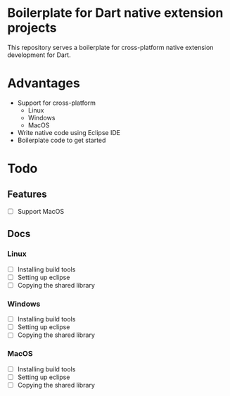 # Boilerplate for Dart native extension projects

This repository serves a boilerplate for cross-platform native extension development for Dart.

# Advantages

+ Support for cross-platform
	+ Linux
	+ Windows
	+ MacOS
+ Write native code using Eclipse IDE
+ Boilerplate code to get started

# Todo

## Features
+ [ ] Support MacOS

## Docs

### Linux

+ [ ] Installing build tools
+ [ ] Setting up eclipse
+ [ ] Copying the shared library

### Windows

+ [ ] Installing build tools
+ [ ] Setting up eclipse
+ [ ] Copying the shared library

### MacOS

+ [ ] Installing build tools
+ [ ] Setting up eclipse
+ [ ] Copying the shared library